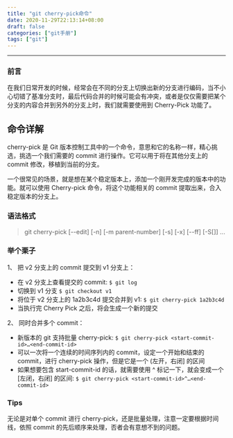 ```yaml
---
title: "git cherry-pick命令"
date: 2020-11-29T22:13:14+08:00
draft: false
categories: ["git手册"]
tags: ["git"]
---
```


---

### 前言

在我们日常开发的时候，经常会在不同的分支上切换出新的分支进行编码，当不小心切错了基准分支时，最后代码合并的时候可能会有冲突，或者是仅仅需要把某个分支的内容合并到另外的分支上时，我们就需要使用到 Cherry-Pick 功能了。

## 命令详解

cherry-pick 是 Git 版本控制工具中的一个命令，意思和它的名称一样，精心挑选，挑选一个我们需要的 commit 进行操作。它可以用于将在其他分支上的 commit 修改，移植到当前的分支。

一个很常见的场景，就是想在某个稳定版本上，添加一个刚开发完成的版本中的功能。就可以使用 Cherry-pick 命令，将这个功能相关的 commit 提取出来，合入稳定版本的分支上。

### 语法格式

> git cherry-pick [--edit] [-n] [-m parent-number] [-s] [-x] [--ff] [-S[<keyid>]] <commit>...

### 举个栗子

1、 把 v2 分支上的 commit 提交到 v1 分支上：

- 在 v2 分支上查看提交的 commit: `$ git log`
- 切换到 v1 分支 `$ git checkout v1`
- 将位于 v2 分支上的 1a2b3c4d 提交合并到 v1: `$ git cherry-pick 1a2b3c4d`
- 当执行完 Cherry Pick 之后，将会生成一个新的提交

2、 同时合并多个 commit：

- 新版本的 git 支持批量 cherry-pick: `$ git cherry-pick <start-commit-id>…<end-commit-id>`
- 可以一次将一个连续的时间序列内的 commit，设定一个开始和结束的 commit，进行 cherry-pick 操作，但是它是一个 (左开，右闭] 的区间
- 如果想要包含 start-commit-id 的话，就需要使用 ^ 标记一下，就会变成一个 [左闭，右闭] 的区间: `$ git cherry-pick <start-commit-id>^…<end-commit-id>`

### Tips

无论是对单个 commit 进行 cherry-pick，还是批量处理，注意一定要根据时间线，依照 commit 的先后顺序来处理，否者会有意想不到的问题。
